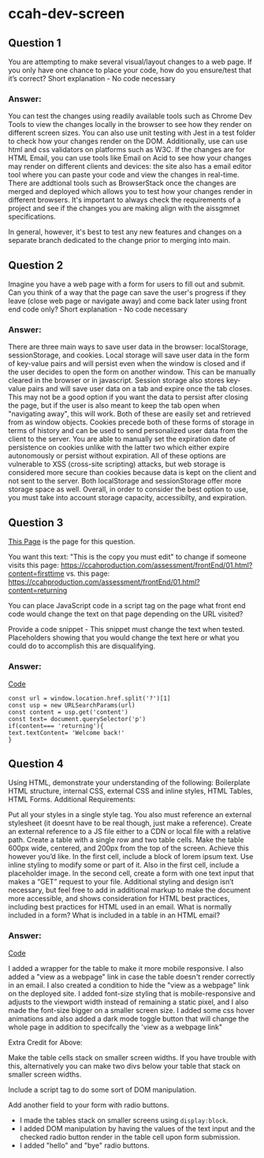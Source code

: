 # ccah-dev-screen

## Question 1
You are attempting to make several visual/layout changes to a web page. If you only have one chance to place your code, how do you ensure/test that it’s correct?
Short explanation - No code necessary

### Answer:
You can test the changes using readily available tools such as Chrome Dev Tools to view the changes locally in the browser to see how they render on different screen sizes. You can also use unit testing with Jest in a test folder to check how your changes render on the DOM. Additionally, use can use html and css validators on platforms such as W3C. If the changes are for HTML Email, you can use tools like Email on Acid to see how your changes may render on different clients and devices: the site also has a email editor tool where you can paste your code and view the changes in real-time. There are addtional tools such as BrowserStack once the changes are merged and deployed which allows you to test how your changes render in different browsers. It's important to always check the requirements of a project and see if the changes you are making align with the aissgmnet specifications.

In general, however, it's best to test any new features and changes on a separate branch dedicated to the change prior to merging into main. 


## Question 2
Imagine you have a web page with a form for users to fill out and submit. Can you think
of a way that the page can save the user's progress if they leave (close web page or
navigate away) and come back later using front end code only?
Short explanation - No code necessary

### Answer:
There are three main ways to save user data in the browser: localStorage, sessionStorage, and cookies. Local storage will save user data in the form of key-value pairs and will persist even when the window is closed and if the user decides to open the form on another window. This can be manually cleared in the browser or in javascript. Session storage also stores key-value pairs and will save user data on a tab and expire once the tab closes. This may not be a good option if you want the data to persist after closing the page, but if the user is also meant to keep the tab open when "navigating away", this will work. Both of these are easily set and retrieved from as window objects. Cookies precede both of these forms of storage in terms of history and can be used to send personalized user data from the client to the server. You are able to manually set the expiration date of persistence on cookies unlike with the latter two which either expire autonomously or persist without expiration. All of these options are vulnerable to XSS (cross-site scripting) attacks, but web storage is considered more secure than cookies because data is kept on the client and not sent to the server. Both localStorage and sessionStorage offer more storage space as well.  Overall, in order to consider the best option to use, you must take into account storage capacity, accessibilty, and expiration. 

## Question 3
[This Page](http://ccahproduction.com/assessment/frontEnd/01.html) is the page for this question.

You want this text: "This is the copy you must edit" to change if someone visits this page: https://ccahproduction.com/assessment/frontEnd/01.html?content=firsttime vs. this page: https://ccahproduction.com/assessment/frontEnd/01.html?content=returning

You can place JavaScript code in a script tag on the page what front end code would change the text on that page depending on the URL visited?

Provide a code snippet - This snippet must change the text when tested. Placeholders showing that you would change the text here or what you could do to accomplish this are disqualifying.

### Answer:

[Code](three.js)

```
const url = window.location.href.split('?')[1]
const usp = new URLSearchParams(url)
const content = usp.get('content')
const text= document.querySelector('p')
if(content=== 'returning'){
text.textContent= 'Welcome back!'
}

```

## Question 4
Using HTML, demonstrate your understanding of the following: Boilerplate HTML structure, internal CSS, external CSS and inline styles, HTML Tables, HTML Forms. Additional Requirements:

Put all your styles in a single style tag. You also must reference an external stylesheet (it doesnt have to be real though, just make a reference).
Create an external reference to a JS file either to a CDN or local file with a relative path.
Create a table with a single row and two table cells. Make the table 600px wide, centered, and 200px from the top of the screen. Achieve this however you’d like.
In the first cell, include a block of lorem ipsum text. Use inline styling to modify some or part of it.
Also in the first cell, include a placeholder image.
In the second cell, create a form with one text input that makes a “GET” request to your file.
Additional styling and design isn’t necessary, but feel free to add in additional markup to make the document more accessible, and shows consideration for HTML best practices, including best practices for HTML used in an email. What is normally included in a form? What is included in a table in an HTML email?

### Answer:

[Code](index.html)


I added a wrapper for the table to make it more mobile responsive. I also added a "view as a webpage" link in case the table doesn't render correctly in an email.  I also created a condition to hide the "view as a webpage" link on the deployed site. I added font-size styling that is mobile-responsive and adjusts to the viewport width instead of remaining a static pixel, and I also made the font-size bigger on a smaller screen size. I added some css hover animations and also added a dark mode toggle button that will change the whole page in addition to specifcally the 'view as a webpage link"

Extra Credit for Above:

Make the table cells stack on smaller screen widths. If you have trouble with this, alternatively you can make two divs below your table that stack on smaller screen widths.

Include a script tag to do some sort of DOM manipulation.

Add another field to your form with radio buttons.

- I made the tables stack on smaller screens using <code>display:block</code>.
- I added DOM manipulation by having the values of the text input and the checked radio button render in the table cell upon form submission.
- I added "hello" and "bye" radio buttons.